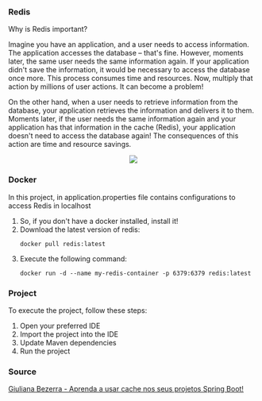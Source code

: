 
### Redis

Why is Redis important?

Imagine you have an application, and a user needs to access information. The application accesses the database – that's fine. However, moments later, the same user needs the same information again. If your application didn't save the information, it would be necessary to access the database once more. This process consumes time and resources. Now, multiply that action by millions of user actions. It can become a problem!

On the other hand, when a user needs to retrieve information from the database, your application retrieves the information and delivers it to them. Moments later, if the user needs the same information again and your application has that information in the cache (Redis), your application doesn't need to access the database again! The consequences of this action are time and resource savings.

<div align="center"> 
    <img src="https://thumbs2.imgbox.com/ca/f7/2Qc36hnT_t.png">  
</div>



### Docker

In this project, in application.properties file contains configurations to access Redis in localhost

<ol>
<li>So, if you don't have a docker installed, install it!</li>
<li>Download the latest version of redis:
  
```
docker pull redis:latest
```

</li>
<li>Execute the following command:
  
```
docker run -d --name my-redis-container -p 6379:6379 redis:latest
```

</li>
</ol>


### Project

To execute the project, follow these steps:

<ol>
<li>Open your preferred IDE</li>
<li>Import the project into the IDE</li>
<li>Update Maven dependencies</li>
<li>Run the project</li>
</ol>

### Source

<a href="https://www.youtube.com/watch?v=YcI9b-lgi7w)https://www.youtube.com/watch?v=YcI9b-lgi7w">Giuliana Bezerra - Aprenda a usar cache nos seus projetos Spring Boot!</a>

